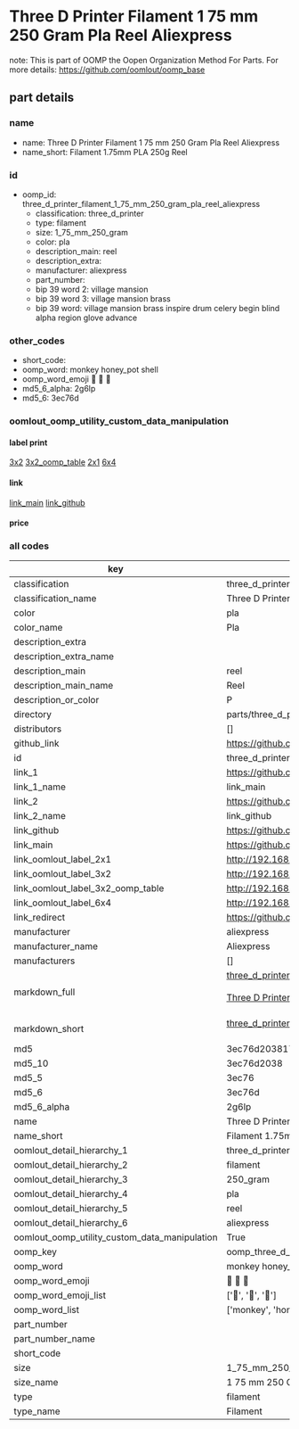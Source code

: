 # Three D Printer Filament 1 75 mm 250 Gram Pla Reel Aliexpress  

note: This is part of OOMP the Oopen Organization Method For Parts. For more details: https://github.com/oomlout/oomp_base

##  part details
  







### name
* name: Three D Printer Filament 1 75 mm 250 Gram Pla Reel Aliexpress
* name_short: Filament 1.75mm PLA 250g Reel
### id
* oomp_id: three_d_printer_filament_1_75_mm_250_gram_pla_reel_aliexpress
  * classification: three_d_printer
  * type: filament
  * size: 1_75_mm_250_gram
  * color: pla
  * description_main: reel
  * description_extra: 
  * manufacturer: aliexpress
  * part_number: 
  * bip 39 word 2: village mansion
  * bip 39 word 3: village mansion brass
  * bip 39 word: village mansion brass inspire drum celery begin blind alpha region glove advance

### other_codes
* short_code: 
* oomp_word: monkey honey_pot shell
* oomp_word_emoji :monkey: :honey_pot: :shell:
* md5_6_alpha: 2g6lp
* md5_6: 3ec76d






### oomlout_oomp_utility_custom_data_manipulation
#### label print
[3x2](http://192.168.1.245:1112/?label=oomp%202g6lp)
[3x2_oomp_table](http://192.168.1.108:1112/?label=oomp%202g6lp)
[2x1](http://192.168.1.242:1112/?label=oomp%202g6lp)
[6x4](http://192.168.1.55:1112/?label=oomp%202g6lp)    

#### link

[link_main](https://github.com/oomlout/oomlout_oomp_version_1_messy/tree/main/parts/three_d_printer_filament_1_75_mm_250_gram_pla_reel_aliexpress) [link_github](https://github.com/oomlout/oomlout_oomp_version_1_messy/tree/main/parts/three_d_printer_filament_1_75_mm_250_gram_pla_reel_aliexpress)                             

#### price







### all codes 
| key | value |  
| --- | --- |  
| classification | three_d_printer |  
| classification_name | Three D Printer |  
| color | pla |  
| color_name | Pla |  
| description_extra |  |  
| description_extra_name |  |  
| description_main | reel |  
| description_main_name | Reel |  
| description_or_color | P  |  
| directory | parts/three_d_printer_filament_1_75_mm_250_gram_pla_reel_aliexpress |  
| distributors | [] |  
| github_link | https://github.com/oomlout/oomlout_oomp_part_src/tree/main/parts/three_d_printer_filament_1_75_mm_250_gram_pla_reel_aliexpress |  
| id | three_d_printer_filament_1_75_mm_250_gram_pla_reel_aliexpress |  
| link_1 | https://github.com/oomlout/oomlout_oomp_version_1_messy/tree/main/parts/three_d_printer_filament_1_75_mm_250_gram_pla_reel_aliexpress |  
| link_1_name | link_main |  
| link_2 | https://github.com/oomlout/oomlout_oomp_version_1_messy/tree/main/parts/three_d_printer_filament_1_75_mm_250_gram_pla_reel_aliexpress |  
| link_2_name | link_github |  
| link_github | https://github.com/oomlout/oomlout_oomp_version_1_messy/tree/main/parts/three_d_printer_filament_1_75_mm_250_gram_pla_reel_aliexpress |  
| link_main | https://github.com/oomlout/oomlout_oomp_version_1_messy/tree/main/parts/three_d_printer_filament_1_75_mm_250_gram_pla_reel_aliexpress |  
| link_oomlout_label_2x1 | http://192.168.1.242:1112/?label=oomp%202g6lp |  
| link_oomlout_label_3x2 | http://192.168.1.245:1112/?label=oomp%202g6lp |  
| link_oomlout_label_3x2_oomp_table | http://192.168.1.108:1112/?label=oomp%202g6lp |  
| link_oomlout_label_6x4 | http://192.168.1.55:1112/?label=oomp%202g6lp |  
| link_redirect | https://github.com/oomlout/oomlout_oomp_version_1_messy/tree/main/parts/three_d_printer_filament_1_75_mm_250_gram_pla_reel_aliexpress |  
| manufacturer | aliexpress |  
| manufacturer_name | Aliexpress |  
| manufacturers | [] |  
| markdown_full | [three_d_printer_filament_1_75_mm_250_gram_pla_reel_aliexpress](none)<br>[](none)<br>[Three D Printer Filament 1 75 Mm 250 Gram Pla Reel Aliexpress](none)<br><br> |  
| markdown_short | [three_d_printer_filament_1_75_mm_250_gram_pla_reel_aliexpress](none)<br><br> |  
| md5 | 3ec76d203817c2889421c7543661d7a0 |  
| md5_10 | 3ec76d2038 |  
| md5_5 | 3ec76 |  
| md5_6 | 3ec76d |  
| md5_6_alpha | 2g6lp |  
| name | Three D Printer Filament 1 75 mm 250 Gram Pla Reel Aliexpress |  
| name_short | Filament 1.75mm PLA 250g Reel |  
| oomlout_detail_hierarchy_1 | three_d_printer |  
| oomlout_detail_hierarchy_2 | filament |  
| oomlout_detail_hierarchy_3 | 250_gram |  
| oomlout_detail_hierarchy_4 | pla |  
| oomlout_detail_hierarchy_5 | reel |  
| oomlout_detail_hierarchy_6 | aliexpress |  
| oomlout_oomp_utility_custom_data_manipulation | True |  
| oomp_key | oomp_three_d_printer_filament_1_75_mm_250_gram_pla_reel_aliexpress |  
| oomp_word | monkey honey_pot shell |  
| oomp_word_emoji | :monkey: :honey_pot: :shell: |  
| oomp_word_emoji_list | [':monkey:', ':honey_pot:', ':shell:'] |  
| oomp_word_list | ['monkey', 'honey_pot', 'shell'] |  
| part_number |  |  
| part_number_name |  |  
| short_code |  |  
| size | 1_75_mm_250_gram |  
| size_name | 1 75 mm 250 Gram |  
| type | filament |  
| type_name | Filament |  
